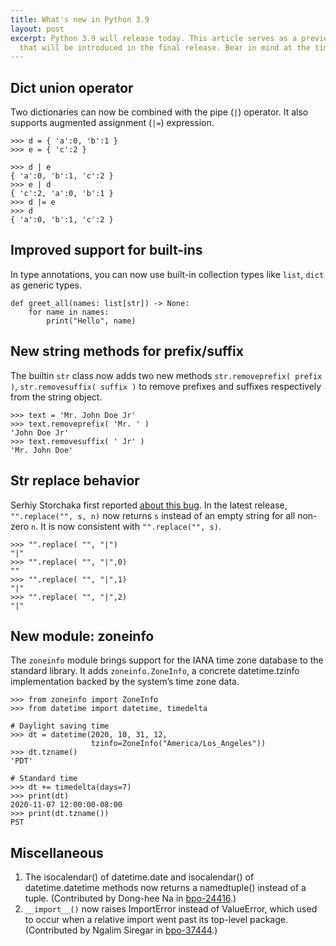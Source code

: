 ```yaml
---
title: What's new in Python 3.9
layout: post
excerpt: Python 3.9 will release today. This article serves as a preview for the new features
  that will be introduced in the final release. Bear in mind at the time of writing, the official specification is still in the draft mode. Although it is unlikely to change in the last moment, it could still happen. Hence, it is worthwhile to revisit this article for future updates.
---
```


## Dict union operator

Two dictionaries can now be combined with the pipe (`|`) operator. It also supports augmented assignment (`|=`) expression.

```
>>> d = { 'a':0, 'b':1 }
>>> e = { 'c':2 }

>>> d | e
{ 'a':0, 'b':1, 'c':2 }
>>> e | d
{ 'c':2, 'a':0, 'b':1 }
>>> d |= e
>>> d
{ 'a':0, 'b':1, 'c':2 }
```

## Improved support for built-ins

In type annotations, you can now use built-in collection types like `list`, `dict` as generic types.

```
def greet_all(names: list[str]) -> None:
    for name in names:
        print("Hello", name)
```

## New string methods for prefix/suffix

The builtin `str` class now adds two new methods `str.removeprefix( prefix )`, `str.removesuffix( suffix )` to remove prefixes and suffixes respectively from the string object.

```
>>> text = 'Mr. John Doe Jr'
>>> text.removeprefix( 'Mr. ' )
'John Doe Jr'
>>> text.removesuffix( ' Jr' )
'Mr. John Doe'
```

## Str replace behavior

Serhiy Storchaka first reported [about this bug](https://bugs.python.org/issue28029). In the latest release, `"".replace("", s, n)` now returns `s` instead of an empty string for all non-zero `n`. It is now consistent with `"".replace("", s)`.

```
>>> "".replace( "", "|")
"|"
>>> "".replace( "", "|",0)
""
>>> "".replace( "", "|",1)
"|"
>>> "".replace( "", "|",2)
"|"
```

## New module: zoneinfo

The `zoneinfo` module brings support for the IANA time zone database to the standard library. It adds `zoneinfo.ZoneInfo`, a concrete datetime.tzinfo implementation backed by the system’s time zone data.

```
>>> from zoneinfo import ZoneInfo
>>> from datetime import datetime, timedelta

# Daylight saving time
>>> dt = datetime(2020, 10, 31, 12, 
                  tzinfo=ZoneInfo("America/Los_Angeles"))
>>> dt.tzname()
'PDT'

# Standard time
>>> dt += timedelta(days=7)
>>> print(dt)
2020-11-07 12:00:00-08:00
>>> print(dt.tzname())
PST
```

## Miscellaneous

1. The isocalendar() of datetime.date and isocalendar() of datetime.datetime methods now returns a namedtuple() instead of a tuple. (Contributed by Dong-hee Na in [bpo-24416](https://bugs.python.org/issue24416).)
2. `__import__()` now raises ImportError instead of ValueError, which used to occur when a relative import went past its top-level package. (Contributed by Ngalim Siregar in [bpo-37444](https://bugs.python.org/issue37444).)